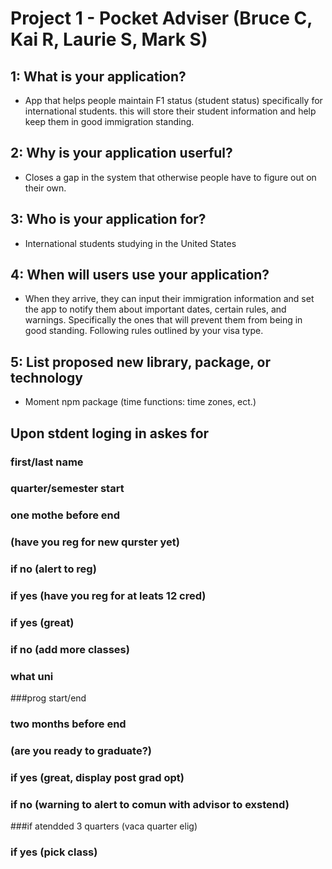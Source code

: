 
# Project 1 - Pocket Adviser (Bruce C, Kai R, Laurie S, Mark S)

## 1: What is your application?

* App that helps people maintain F1 status (student status) specifically for international students. this will store their student information and help keep them in good immigration standing.

## 2: Why is your application userful?
* Closes a gap in the system that otherwise people have to figure out on their own.

## 3: Who is your application for?
* International students studying in the United States

## 4: When will users use your application?
* When they arrive, they can input their immigration information and set the app to notify them about important dates, certain rules, and warnings. Specifically the ones that will prevent them from being in good standing. Following rules outlined by your visa type.

## 5: List proposed new library, package, or technology
* Moment npm package (time functions: time zones, ect.)


## Upon stdent loging in askes for 

### first/last name 

### quarter/semester start
###  one mothe before end
###   (have you reg for new qurster yet)
###     if no (alert to reg)
###     if yes (have you reg for at leats 12 cred)
###       if yes (great)
###       if no (add more classes)

### what uni
###prog start/end 
###  two months before end 
###    (are you ready to graduate?)
###      if yes (great, display post grad opt)
###      if no (warning to alert to comun with advisor to exstend)

###if atendded 3 quarters (vaca quarter elig)
###  if yes (pick class)
